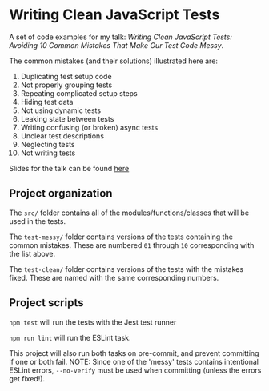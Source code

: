 # Writing Clean JavaScript Tests

A set of code examples for my talk: _Writing Clean JavaScript Tests: Avoiding 10 Common Mistakes That Make Our Test Code Messy_.

The common mistakes (and their solutions) illustrated here are:

1. Duplicating test setup code
2. Not properly grouping tests
3. Repeating complicated setup steps
4. Hiding test data
5. Not using dynamic tests
6. Leaking state between tests
7. Writing confusing (or broken) async tests
8. Unclear test descriptions
9. Neglecting tests
10. Not writing tests

Slides for the talk can be found [here](https://docs.google.com/presentation/d/1Q56x1xWtTXyTP8-Zsm6IpBP-oGzJyP5Uye4omdJhRbU/edit?usp=sharing)

## Project organization

The `src/` folder contains all of the modules/functions/classes that will be used in the tests.

The `test-messy/` folder contains versions of the tests containing the common mistakes. These are numbered `01` through `10` corresponding with the list above.

The `test-clean/` folder contains versions of the tests with the mistakes fixed. These are named with the same corresponding numbers.

## Project scripts

`npm test` will run the tests with the Jest test runner

`npm run lint` will run the ESLint task.

This project will also run both tasks on pre-commit, and prevent committing if one or both fail. NOTE: Since one of the 'messy' tests contains intentional ESLint errors, `--no-verify` must be used when committing (unless the errors get fixed!).
